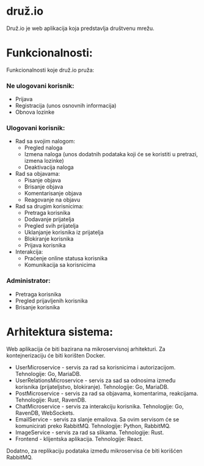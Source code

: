 # druž.io
Druž.io je web aplikacija koja predstavlja društvenu mrežu.

# Funkcionalnosti:
Funkcionalnosti koje druž.io pruža:

### Ne ulogovani korisnik:
* Prijava
* Registracija (unos osnovnih informacija)
* Obnova lozinke

### Ulogovani korisnik:
* Rad sa svojim nalogom:
  * Pregled naloga
  * Izmena naloga (unos dodatnih podataka koji će se koristiti u pretrazi, izmena lozinke)
  * Deaktivacija naloga
* Rad sa objavama:
  * Pisanje objava
  * Brisanje objava
  * Komentarisanje objava
  * Reagovanje na objavu
* Rad sa drugim korisnicima:
  * Pretraga korisnika
  * Dodavanje prijatelja
  * Pregled svih prijatelja
  * Uklanjanje korisnika iz prijatelja
  * Blokiranje korisnika
  * Prijava korisnika
* Interakcija:
  * Praćenje online statusa korisnika
  * Komunikacija sa korisnicima  

### Administrator:
  * Pretraga korisnika
  * Pregled prijavljenih korisnika
  * Brisanje korisnika
  
# Arhitektura sistema:

Web aplikacija će biti bazirana na mikroservisnoj arhitekturi. Za kontejnerizaciju će biti korišten Docker.

- UserMicroservice - servis za rad sa korisnicima i autorizacijom. Tehnologije: Go, MariaDB.
- UserRelationsMicroservice - servis za sad sa odnosima između korisnika (prijateljstvo, blokiranje). Tehnologije: Go, MariaDB.
- PostMicroservice - servis za rad sa objavama, komentarima, reakcijama. Tehnologije: Rust, RavenDB.
- ChatMicroservice - servis za interakciju korisnika. Tehnologije: Go, RavenDB, WebSockets.
- EmailService - servis za slanje emailova. Sa ovim servisom će se komunicirati preko RabbitMQ. Tehnologije: Python, RabbitMQ.
- ImageService - servis za rad sa slikama. Tehnologije: Rust.
- Frontend - klijentska aplikacija. Tehnologije: React.

Dodatno, za replikaciju podataka između mikroservisa će biti korišćen RabbitMQ.
